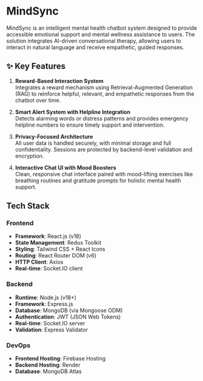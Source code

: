 # MindSync
MindSync is an intelligent mental health chatbot system designed to provide accessible emotional support and mental wellness assistance to users. The solution integrates AI-driven conversational therapy, allowing users to interact in natural language and receive empathetic, guided responses.

## ✨ Key Features

1. **Reward-Based Interaction System**  
   Integrates a reward mechanism using Retrieval-Augmented Generation (RAG) to reinforce helpful, relevant, and empathetic responses from the chatbot over time.

2. **Smart Alert System with Helpline Integration**  
   Detects alarming words or distress patterns and provides emergency helpline numbers to ensure timely support and intervention.

3. **Privacy-Focused Architecture**  
   All user data is handled securely, with minimal storage and full confidentiality. Sessions are protected by backend-level validation and encryption.

4. **Interactive Chat UI with Mood Boosters**  
   Clean, responsive chat interface paired with mood-lifting exercises like breathing routines and gratitude prompts for holistic mental health support.

## Tech Stack
### Frontend
- **Framework**: React.js (v18)
- **State Management**: Redux Toolkit
- **Styling**: Tailwind CSS + React Icons
- **Routing**: React Router DOM (v6)
- **HTTP Client**: Axios
- **Real-time**: Socket.IO client

### Backend
- **Runtime**: Node.js (v18+)
- **Framework**: Express.js
- **Database**: MongoDB (via Mongoose ODM)
- **Authentication**: JWT (JSON Web Tokens)
- **Real-time**: Socket.IO server
- **Validation**: Express Validator

### DevOps
- **Frontend Hosting**: Firebase Hosting
- **Backend Hosting**: Render
- **Database**: MongoDB Atlas
